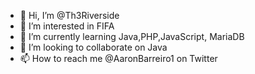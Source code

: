 - 👋 Hi, I’m @Th3Riverside
- 👀 I’m interested in FIFA
- 🌱 I’m currently learning Java,PHP,JavaScript, MariaDB
- 💞️ I’m looking to collaborate on Java
- 📫 How to reach me @AaronBarreiro1 on Twitter

<!---
Th3Riverside/Th3Riverside is a ✨ special ✨ repository because its `README.md` (this file) appears on your GitHub profile.
You can click the Preview link to take a look at your changes.
--->
